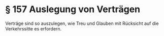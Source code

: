 # § 157 Auslegung von Verträgen
Verträge sind so auszulegen, wie Treu und Glauben mit Rücksicht auf die Verkehrssitte es erfordern.